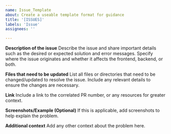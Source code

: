 ```yaml
---
name: Issue_Template
about: Create a useable template format for guidance
title: '[ISSUES]'
labels: 'Issue'
assignees: ''

---
```


**Description of the issue**
Describe the issue and share important details such as the desired or expected solution and error messages. Specify where the issue originates and whether it affects the frontend, backend, or both. 

**Files that need to be updated**
List all files or directories that need to be changed/updated to resolve the issue. Include any relevant details to ensure the changes are necessary.

**Link**
Include a link to the correlated PR number, or any resources for greater context.

**Screenshots/Example (Optional)**
If this is applicable, add screenshots to help explain the problem.

**Additional context**
Add any other context about the problem here.
